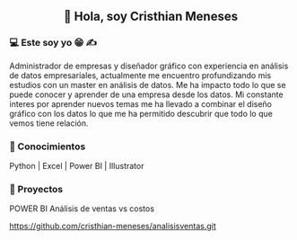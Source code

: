 <h2 align=center>👋 Hola, soy Cristhian Meneses</h2>
<h3>💻 Este soy yo &#128513 &#9997</h3>
<p>Administrador de empresas y diseñador gráfico con experiencia en análisis de datos empresariales, actualmente me encuentro profundizando mis estudios con un master
en análisis de datos.
Me ha impacto todo lo que se puede conocer y aprender de una empresa desde los datos.    
Mi constante interes por aprender nuevos temas me ha llevado a combinar el diseño gráfico con los datos
lo que me ha permitido descubrir que todo lo que vemos tiene relación.</p>

<h3>&#128213 Conocimientos</h3>
Python | Excel | Power BI | Illustrator

<h3>&#128190 Proyectos</h3>
POWER BI
Análisis de ventas vs costos

https://github.com/cristhian-meneses/analisisventas.git
 
